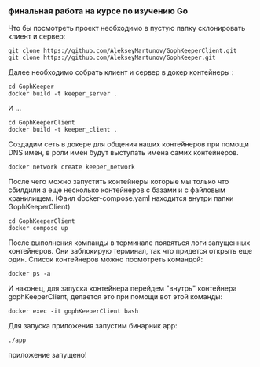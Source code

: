 ### финальная работа на курсе по изучению Go

Что бы посмотреть проект необходимо в пустую папку склонировать клиент и сервер:
```
git clone https://github.com/AlekseyMartunov/GophKeeperClient.git
git clone https://github.com/AlekseyMartunov/GophKeeper.git
```

Далее необходимо собрать клиент и сервер в докер контейнеры :
```
cd GophKeeper
docker build -t keeper_server .
```

И ...
```
cd GophKeeperClient
docker build -t keeper_client .
```

Создадим сеть в докере для общения наших контейнеров при помощи DNS имен, в роли имен будут выступать имена самих контейнеров.
```
docker network create keeper_network
```

После чего можно запустить контейнеры которые мы только что сбилдили а еще несколько контейнеров с базами и с файловым хранилищем. 
(Фаил docker-compose.yaml находится внутри папки GophKeeperClient)
```
cd GophKeeperClient
docker compose up
```

После выполнения компанды в терминале появяться логи запущенных контейнеров. Они заблокирую терминал, так что придется открыть еще один.
Cписок контейнеров можно посмотреть командой:
```
docker ps -a
```

И наконец, для запуска контейнера перейдем "внутрь" контейнера gophKeeperClient, делается это при помощи вот этой команды:
```
docker exec -it gophKeeperClient bash
```

Для запуска приложения запустим бинарник app:
```
./app
```

приложение запущено!